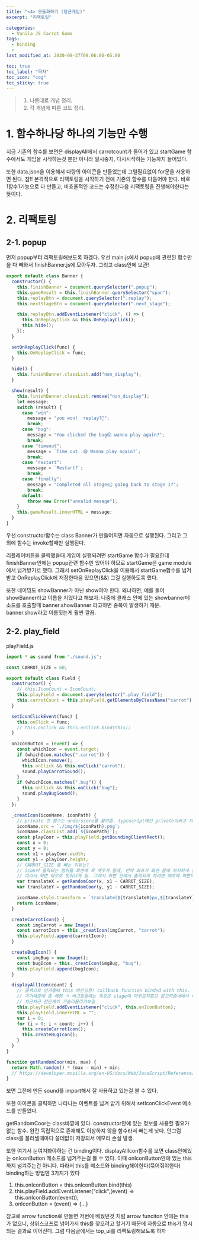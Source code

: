```yaml
---
title: "<4> 모듈화하기 (당근게임)"
excerpt: "리팩토링"

categories:
  - Vanila JS Carrot Game
tags:
  - binding
  -
last_modified_at: 2020-08-27T09:06:00-05:00

toc: true
toc_label: "목차"
toc_icon: "cog"
toc_sticky: true
---
```


> 1. 나름대로 개념 정리.
> 2. 각 개념에 따른 코드 정리.

# 1. 함수하나당 하나의 기능만 수행

지금 기존의 함수를 보면은 displayAll에서 carrotcount가 들어가 있고 startGame 함수에서도 게임을 시작하는것 뿐만 아니라 일시중지, 다시시작하는 기능까지 들어있다.

또한 data.json을 이용해서 다량의 아이콘을 만들었는데 그럴필요없이 for문을 사용하면 된다.
참!! 본격적으로 리팩토링을 시작하기 전에 기존의 함수를 다듬어야 한다. 바로 1함수1기능으로 다 만들고, 비효율적인 코드는 수정한다음 리팩토링을 진행해야한다는 뜻이다.

# 2. 리팩토링

## 2-1. popup

먼저 popup부터 리팩토링해보도록 하겠다. 우선 main.js에서 popup에 관련된 함수만을 다 빼와서 finishBanner.js에 모아두자. 그리고 class안에 보관!

```javascript
export default class Banner {
  constructor() {
    this.finishBanner = document.querySelector(".popup");
    this.gameResult = this.finishBanner.querySelector("span");
    this.replayBtn = document.querySelector(".replay");
    this.nextStageBtn = document.querySelector(".next_stage");

    this.replayBtn.addEventListener("click", () => {
      this.OnReplayClick && this.OnReplayClick();
      this.hide();
    });
  }

  setOnReplayClick(func) {
    this.OnReplayClick = func;
  }

  hide() {
    this.finishBanner.classList.add("non_display");
  }

  show(result) {
    this.finishBanner.classList.remove("non_display");
    let message;
    switch (result) {
      case "win":
        message = "you won!  replay?🎉";
        break;
      case "bug":
        message = "You clicked the bug😝 wanna play again?";
        break;
      case "timeout":
        message = `Time out..😅 Wanna play again?`;
        break;
      case "restart":
        message = `Restart?`;
        break;
      case "finally":
        message = "Completed all stages🎉 going back to stage 1?";
        break;
      default:
        throw new Error("unvalid mesage");
    }
    this.gameResult.innerHTML = message;
  }
}
```

우선 constructor함수는 class Banner가 만들어지면 자동으로 실행된다. 그리고 그 외에 함수는 invoke할때만 실행된다.

리플레이버튼을 클릭했을때 게임이 실행되려면 startGame 함수가 필요한데 finishBanner안에는 popup관련 함수만 있어야 하므로 startGame은 game module에서 넘겨받기로 했다. 그래서 setOnReplayClick을 이용해서 startGame함수를 넘겨받고 OnReplayClick에 저장한다음 있으면(&&) 그걸 실행하도록 했다.

또한 네이밍도 showBanner가 아닌 show여야 한다. 왜냐하면, 예를 들어 showBanner라고 이름을 지었다고 해보자. 나중에 클래스 안에 있는 showbanner메소드를 호출할때 banner.showBanner 라고하면 중복이 발생하기 때문. banner.show라고 이름짓는게 훨씬 깔끔.

## 2-2. play_field

playField.js

```javascript
import * as sound from "./sound.js";

const CARROT_SIZE = 60;

export default class Field {
  constructor() {
    // this.IconCount = IconCount;
    this.playField = document.querySelector(".play_field");
    this.carrotCount = this.playField.getElementsByClassName("carrot");
  }

  setIconClickEvent(func) {
    this.onClick = func;
    // this.onClick && this.onClick.bind(this);
  }

  onIconButton = (event) => {
    const whichIcon = event.target;
    if (whichIcon.matches(".carrot")) {
      whichIcon.remove();
      this.onClick && this.onClick("carrot");
      sound.playCarrotSound();
    }
    if (whichIcon.matches(".bug")) {
      this.onClick && this.onClick("bug");
      sound.playBugSound();
    }
  };

  _creatIcon(iconName, iconPath) {
    // private 한 함수는 underscore를 붙여줌. typescript에선 private이라고 지정하는 기능이 있는데 바닐라 JS는 아직 없다ㅠ
    iconName.src = `./img/${iconPath}.png`;
    iconName.classList.add(`${iconPath}`);
    const playCoor = this.playField.getBoundingClientRect();
    const x = 0;
    const y = 0;
    const x1 = playCoor.width;
    const y1 = playCoor.height;
    // CARROT_SIZE 를 빼는 이유는?
    // icon이 출력되는 범위를 화면에 꽉 채우게 될때, 만약 좌표가 화면 끝에 위치하게 된다고 가정해보면, 당근 왼쪽 끝부분이 그 좌표에 맞춰지게 된다.
    // 따라서 화면 밖으로 벗어나게 됨. 그래서 화면 안에서 출력되게 하려면 애초에 화면의 가로, 세로 길이가 당근의 가로 세로만큼 줄어들어야 당근이 삐져나오지 않게 됨.(논리적이다)
    var translateX = getRandomCoor(x, x1 - CARROT_SIZE);
    var translateY = getRandomCoor(y, y1 - CARROT_SIZE);

    iconName.style.transform = `translate(${translateX}px,${translateY}px)`;
    return iconName;
  }

  createCarrotIcon() {
    const imgCarrot = new Image();
    const carrotIcon = this._creatIcon(imgCarrot, "carrot");
    this.playField.append(carrotIcon);
  }

  createBugIcon() {
    const imgBug = new Image();
    const bugIcon = this._creatIcon(imgBug, "bug");
    this.playField.append(bugIcon);
  }

  displayAllIcon(count) {
    // 콜백으로 넘겨줄때 this 바인딩함! callback function binded with this.
    // 이거때문에 좀 헤맴 ㅋ 버그있을때는 똑같은 stage에 머무르지말고 알고리즘내에서 버그가 발생했다고 생각하는 지점에서
    // 차근차근 한단계씩 거슬러올라가보길
    this.playField.addEventListener("click", this.onIconButton);
    this.playField.innerHTML = "";
    var i = 0;
    for (i = 0; i < count; i++) {
      this.createCarrotIcon();
      this.createBugIcon();
    }
  }
}

function getRandomCoor(min, max) {
  return Math.random() * (max - min) + min;
  // https://developer.mozilla.org/en-US/docs/Web/JavaScript/Reference/Global_Objects/Math/random 참고
}
```

보면 그전에 만든 sound를 import해서 잘 사용하고 있는걸 볼 수 있다.

또한 아이콘을 클릭하면 나타나는 이벤트를 넘겨 받기 위해서 setIconClickEvent 메소드를 만들었다.

getRandomCoor는 class바깥에 있다. constructor안에 있는 정보를 사용할 필요가 없는 함수. 완전 독립적으로 존재해도 이상하지 않을 함수라서 빼는게 낫다. 안그럼 class를 불러낼때마다 쓸데없이 저장되서 메모리 손실 발생.

또한 여기서 눈여겨봐야하는 건 binding이다. displayAllIcon함수를 보면 class안에있는 onIconButton 메소드를 넘겨주는걸 볼 수 있다. 이때 onIconButton안에 있는 this까지 넘겨주는건 아니다. 따라서 this를 메소드와 binding해야한다(묶어줘야한다) binding하는 방법엔 3가지가 있다

1. this.onIconButton = this.onIconButton.bind(this)
2. this.playField.addEventListener("click",(event) => this.onIconButton(event));
3. onIconButton = (event) => {...}

참고로 arrow function로 만들면 저번에 배웠던것 처럼 arrow funciton 안에는 this가 없으니, 상위스코프로 넘어가서 this를 찾으려고 할거기 때문에 자동으로 this가 명시되는 결과로 이어진다.
그럼 다음글에서는 top_ui를 리팩토링해보도록 하자
